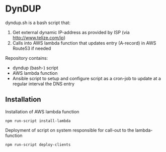 DynDUP
======

dyndup.sh is a bash script that:
1. Get external dynamic IP-address as provided by ISP (via http://www.telize.com/ip)
2. Calls into AWS lambda function that updates entry (A-record) in AWS Route53 if needed

Repository contains:
- dyndup (bash-) script
- AWS lambda function
- Ansible script to setup and configure script as a cron-job to update at a regular interval the DNS entry

Installation
------------
Installation of AWS lambda function

    npm run-script install-lambda

Deployment of script on system responsible for call-out to the lambda-function

    npm run-script deploy-clients

